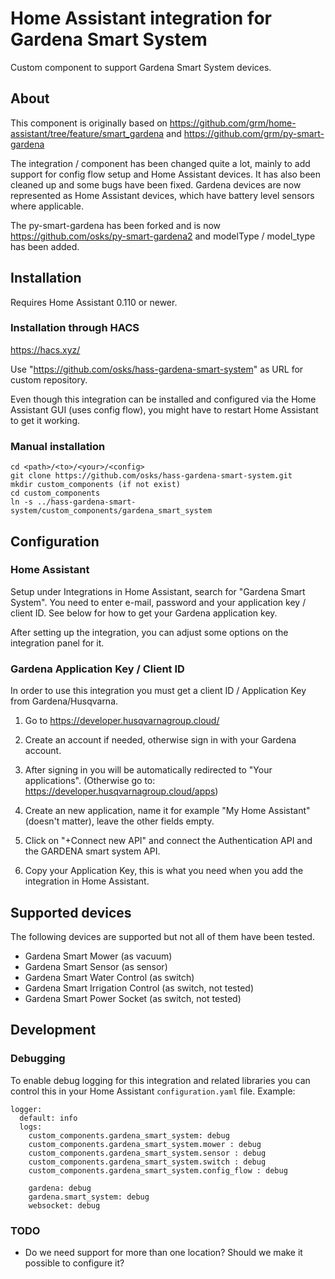 # Home Assistant integration for Gardena Smart System

Custom component to support Gardena Smart System devices.

## About

This component is originally based on
https://github.com/grm/home-assistant/tree/feature/smart_gardena and
https://github.com/grm/py-smart-gardena

The integration / component has been changed quite a lot, mainly to
add support for config flow setup and Home Assistant devices. It has
also been cleaned up and some bugs have been fixed. Gardena devices
are now represented as Home Assistant devices, which have battery
level sensors where applicable.

The py-smart-gardena has been forked and is now
https://github.com/osks/py-smart-gardena2 and modelType / model_type
has been added.


## Installation

Requires Home Assistant 0.110 or newer.

### Installation through HACS

https://hacs.xyz/

Use "https://github.com/osks/hass-gardena-smart-system" as URL for
custom repository.

Even though this integration can be installed and configured via the
Home Assistant GUI (uses config flow), you might have to restart Home
Assistant to get it working.


### Manual installation

```
cd <path>/<to>/<your>/<config>
git clone https://github.com/osks/hass-gardena-smart-system.git
mkdir custom_components (if not exist)
cd custom_components
ln -s ../hass-gardena-smart-system/custom_components/gardena_smart_system
```

## Configuration


### Home Assistant

Setup under Integrations in Home Assistant, search for "Gardena Smart
System". You need to enter e-mail, password and your application key / client ID. See below for how to get your Gardena application key.

After setting up the integration, you can adjust some options on the
integration panel for it.


### Gardena Application Key / Client ID

In order to use this integration you must get a client ID /
Application Key from Gardena/Husqvarna.

1. Go to https://developer.husqvarnagroup.cloud/

2. Create an account if needed, otherwise sign in with your Gardena
   account.

3. After signing in you will be automatically redirected to "Your
   applications". (Otherwise go to: https://developer.husqvarnagroup.cloud/apps)

4. Create an new application, name it for example "My Home Assistant"
   (doesn't matter), leave the other fields empty.

5. Click on "+Connect new API" and connect the Authentication API and
   the GARDENA smart system API.

6. Copy your Application Key, this is what you need when you add the integration in Home Assistant.


## Supported devices

The following devices are supported but not all of them have been tested.

* Gardena Smart Mower (as vacuum)
* Gardena Smart Sensor (as sensor)
* Gardena Smart Water Control (as switch)
* Gardena Smart Irrigation Control (as switch, not tested)
* Gardena Smart Power Socket (as switch, not tested)


## Development

### Debugging

To enable debug logging for this integration and related libraries you
can control this in your Home Assistant `configuration.yaml`
file. Example:

```
logger:
  default: info
  logs:
    custom_components.gardena_smart_system: debug
    custom_components.gardena_smart_system.mower : debug
    custom_components.gardena_smart_system.sensor : debug
    custom_components.gardena_smart_system.switch : debug
    custom_components.gardena_smart_system.config_flow : debug

    gardena: debug
    gardena.smart_system: debug
    websocket: debug
```


### TODO

* Do we need support for more than one location? Should we make it
  possible to configure it?
